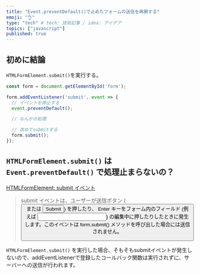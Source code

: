 ```yaml
---
title: "Event.preventDefault()で止めたフォームの送信を再開する"
emoji: "👌"
type: "tech" # tech: 技術記事 / idea: アイデア
topics: ["javascript"]
published: true
---
```


## 初めに結論

`HTMLFormElement.submit()`を実行する。

```js
const form = document.getElementById('form'); 

form.addEventListener('submit', event => {
  // イベントを停止する
  event.preventDefault();

  // なんかの処理

  // 改めてsubmitする
  form.submit();
});
```

## `HTMLFormElement.submit()` は `Event.preventDefault()` で処理止まらないの？

[HTMLFormElement: submit イベント](https://developer.mozilla.org/ja/docs/Web/API/HTMLFormElement/submit_event)

> submit イベントは、ユーザーが送信ボタン (<button> または <input type="submit">) を押したり、 Enter キーをフォーム内のフィールド (例えば <input type="text">) の編集中に押したりしたときに発生します。このイベントは form.submit() メソッドを呼び出した場合には送信されません。

`HTMLFormElement.submit()` を実行した場合、そもそもsubmitイベントが発生しないので、addEventListenerで登録したコールバック関数は実行されずに、サーバーへの送信が行われます。